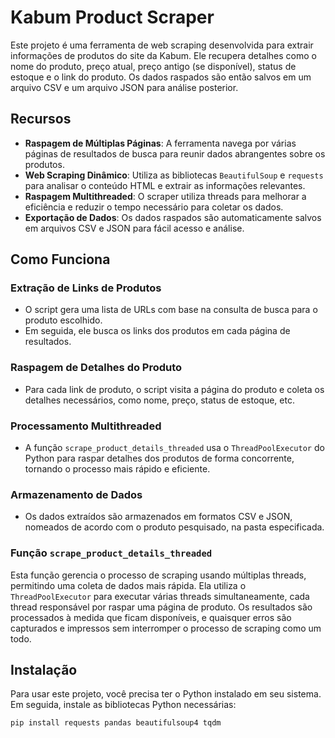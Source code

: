 # Kabum Product Scraper

Este projeto é uma ferramenta de web scraping desenvolvida para extrair informações de produtos do site da Kabum. Ele recupera detalhes como o nome do produto, preço atual, preço antigo (se disponível), status de estoque e o link do produto. Os dados raspados são então salvos em um arquivo CSV e um arquivo JSON para análise posterior.

## Recursos

- **Raspagem de Múltiplas Páginas**: A ferramenta navega por várias páginas de resultados de busca para reunir dados abrangentes sobre os produtos.
- **Web Scraping Dinâmico**: Utiliza as bibliotecas `BeautifulSoup` e `requests` para analisar o conteúdo HTML e extrair as informações relevantes.
- **Raspagem Multithreaded**: O scraper utiliza threads para melhorar a eficiência e reduzir o tempo necessário para coletar os dados.
- **Exportação de Dados**: Os dados raspados são automaticamente salvos em arquivos CSV e JSON para fácil acesso e análise.

## Como Funciona

### Extração de Links de Produtos
- O script gera uma lista de URLs com base na consulta de busca para o produto escolhido.
- Em seguida, ele busca os links dos produtos em cada página de resultados.

### Raspagem de Detalhes do Produto
- Para cada link de produto, o script visita a página do produto e coleta os detalhes necessários, como nome, preço, status de estoque, etc.

### Processamento Multithreaded
- A função `scrape_product_details_threaded` usa o `ThreadPoolExecutor` do Python para raspar detalhes dos produtos de forma concorrente, tornando o processo mais rápido e eficiente.

### Armazenamento de Dados
- Os dados extraídos são armazenados em formatos CSV e JSON, nomeados de acordo com o produto pesquisado, na pasta especificada.

### Função `scrape_product_details_threaded`
Esta função gerencia o processo de scraping usando múltiplas threads, permitindo uma coleta de dados mais rápida. Ela utiliza o `ThreadPoolExecutor` para executar várias threads simultaneamente, cada thread responsável por raspar uma página de produto. Os resultados são processados à medida que ficam disponíveis, e quaisquer erros são capturados e impressos sem interromper o processo de scraping como um todo.

## Instalação

Para usar este projeto, você precisa ter o Python instalado em seu sistema. Em seguida, instale as bibliotecas Python necessárias:

```bash
pip install requests pandas beautifulsoup4 tqdm
